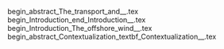 begin_abstract_The_transport_and__.tex
begin_Introduction_end_Introduction__.tex
begin_Introduction_The_offshore_wind__.tex
begin_abstract_Contextualization_textbf_Contextualization__.tex
